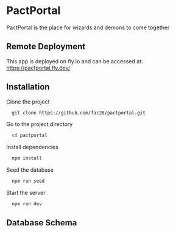 # PactPortal

PactPortal is the place for wizards and demons to come together

## Remote Deployment

This app is deployed on fly.io and can be accessed at: <https://pactportal.fly.dev/>

## Installation

Clone the project

```bash
  git clone https://github.com/fac28/pactportal.git
```

Go to the project directory

```bash
  cd pactportal
```

Install dependencies

```bash
  npm install
```

Seed the database
```bash
  npm run seed
``` 

Start the server

```bash
  npm run dev
```

## Database Schema

